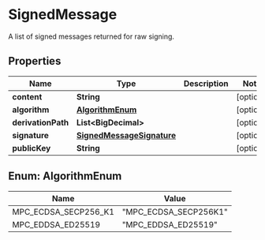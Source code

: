 

# SignedMessage

A list of signed messages returned for raw signing.

## Properties

| Name | Type | Description | Notes |
|------------ | ------------- | ------------- | -------------|
|**content** | **String** |  |  [optional] |
|**algorithm** | [**AlgorithmEnum**](#AlgorithmEnum) |  |  [optional] |
|**derivationPath** | **List&lt;BigDecimal&gt;** |  |  [optional] |
|**signature** | [**SignedMessageSignature**](SignedMessageSignature.md) |  |  [optional] |
|**publicKey** | **String** |  |  [optional] |



## Enum: AlgorithmEnum

| Name | Value |
|---- | -----|
| MPC_ECDSA_SECP256_K1 | &quot;MPC_ECDSA_SECP256K1&quot; |
| MPC_EDDSA_ED25519 | &quot;MPC_EDDSA_ED25519&quot; |



